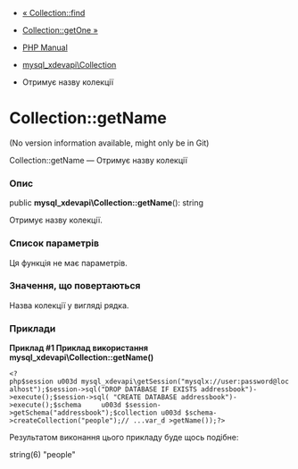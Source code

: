 - [« Collection::find](mysql-xdevapi-collection.find.md)
- [Collection::getOne »](mysql-xdevapi-collection.getone.md)

- [PHP Manual](index.md)
- [mysql_xdevapi\Collection](class.mysql-xdevapi-collection.md)
- Отримує назву колекції

# Collection::getName

(No version information available, might only be in Git)

Collection::getName — Отримує назву колекції

### Опис

public **mysql_xdevapi\Collection::getName**(): string

Отримує назву колекції.

### Список параметрів

Ця функція не має параметрів.

### Значення, що повертаються

Назва колекції у вигляді рядка.

### Приклади

**Приклад #1 Приклад використання
**mysql_xdevapi\Collection::getName()****

` <?php$session u003d mysql_xdevapi\getSession("mysqlx://user:password@localhost");$session->sql("DROP DATABASE IF EXISTS addressbook")->execute();$session->sql( "CREATE DATABASE addressbook")->execute();$schema     u003d $session->getSchema("addressbook");$collection u003d $schema->createCollection("people");// ...var_d >getName());?> `

Результатом виконання цього прикладу буде щось подібне:

string(6) "people"
